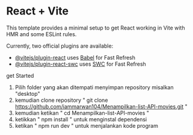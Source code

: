# React + Vite

This template provides a minimal setup to get React working in Vite with HMR and some ESLint rules.

Currently, two official plugins are available:

- [@vitejs/plugin-react](https://github.com/vitejs/vite-plugin-react/blob/main/packages/plugin-react/README.md) uses [Babel](https://babeljs.io/) for Fast Refresh
- [@vitejs/plugin-react-swc](https://github.com/vitejs/vite-plugin-react-swc) uses [SWC](https://swc.rs/) for Fast Refresh



get Started
1. Pilih folder yang akan ditempati menyimpan repository misalkan "desktop"
2. kemudian clone repository " git clone https://github.com/iammarwan104/Menampilkan-list-API-movies.git "
3. kemudian ketikan " cd Menampilkan-list-API-movies "
4. ketikkan " npm install " untuk menginstal dependensi
5. ketikan " npm run dev " untuk menjalankan kode program
